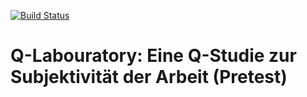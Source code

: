 [![Build Status](https://travis-ci.com/QWrks/sublab.svg?token=VqJKxxUwxXFJyYyqJx7G&branch=master)](https://travis-ci.com/QWrks/sublab)

# Q-Labouratory: Eine Q-Studie zur Subjektivität der Arbeit (Pretest)
